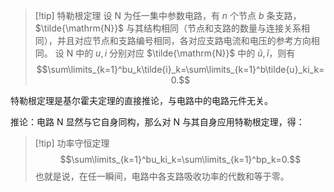 > [!tip] 特勒根定理
> 设 $\mathrm{N}$ 为任一集中参数电路，有 $n$ 个节点 $b$ 条支路，$\tilde{\mathrm{N}}$ 与其结构相同（节点和支路的数量与连接关系相同），并且对应节点和支路编号相同，各对应支路电流和电压的参考方向相同。
> 设 $\mathrm{N}$ 中的 $u,i$ 分别对应 $\tilde{\mathrm{N}}$ 中的 $\tilde{u},\tilde{i}$，则有 $$\sum\limits_{k=1}^bu_k\tilde{i}_k=\sum\limits_{k=1}^b\tilde{u}_ki_k=0.$$

特勒根定理是基尔霍夫定理的直接推论，与电路中的电路元件无关。

推论：电路 $\mathrm{N}$ 显然与它自身同构，那么对 $\mathrm{N}$ 与其自身应用特勒根定理，得：
> [!tip] 功率守恒定理
> $$\sum\limits_{k=1}^bu_ki_k=\sum\limits_{k=1}^bp_k=0.$$
> 也就是说，在任一瞬间，电路中各支路吸收功率的代数和等于零。

